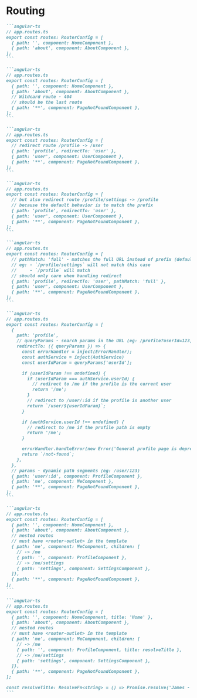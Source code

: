# <Angular/> Routing

````md magic-move {lines: true, class:'!children:overflow-x-hidden !children:overflow-y-auto !children:max-h-[450px]'}
```angular-ts
// app.routes.ts
export const routes: RouterConfig = [
  { path: '', component: HomeComponent },
  { path: 'about', component: AboutComponent },
];
```

```angular-ts
// app.routes.ts
export const routes: RouterConfig = [
  { path: '', component: HomeComponent },
  { path: 'about', component: AboutComponent },
  // Wildcard route - 404
  // should be the last route
  { path: '**', component: PageNotFoundComponent },
];
```

```angular-ts
// app.routes.ts
export const routes: RouterConfig = [
  // redirect route /profile -> /user
  { path: 'profile', redirectTo: 'user' },
  { path: 'user', component: UserComponent },
  { path: '**', component: PageNotFoundComponent },
];
```

```angular-ts
// app.routes.ts
export const routes: RouterConfig = [
  // but also redirect route /profile/settings -> /profile
  // because the default behavior is to match the prefix
  { path: 'profile', redirectTo: 'user' },
  { path: 'user', component: UserComponent },
  { path: '**', component: PageNotFoundComponent },
];
```

```angular-ts
// app.routes.ts
export const routes: RouterConfig = [
  // pathMatch: 'full' - matches the full URL instead of prefix (default)
  // eg: - `/profile/settings` will not match this case
  //     - `/profile` will match
  // should only care when handling redirect
  { path: 'profile', redirectTo: 'user', pathMatch: 'full' },
  { path: 'user', component: UserComponent },
  { path: '**', component: PageNotFoundComponent },
];
```

```angular-ts
// app.routes.ts
export const routes: RouterConfig = [
  {
    path: 'profile',
    // queryParams - search params in the URL (eg: /profile?userId=123)
    redirectTo: ({ queryParams }) => {
      const errorHandler = inject(ErrorHandler);
      const authService = inject(AuthService)
      const userIdParam = queryParams['userId'];

      if (userIdParam !== undefined) {
        if (userIdParam === authService.userId) {
          // redirect to /me if the profile is the current user
          return '/me';
        }
        // redirect to /user/:id if the profile is another user
        return `/user/${userIdParam}`;
      }

      if (authService.userId !== undefined) {
        // redirect to /me if the profile path is empty
        return '/me';
      }

      errorHandler.handleError(new Error('General profile page is deprecated!'));
      return `/not-found`;
    },
  },
  // params - dynamic path segments (eg: /user/123)
  { path: 'user/:id', component: ProfileComponent },
  { path: 'me', component: MeComponent },
  { path: '**', component: PageNotFoundComponent },
];
```

```angular-ts
// app.routes.ts
export const routes: RouterConfig = [
  { path: '', component: HomeComponent },
  { path: 'about', component: AboutComponent },
  // nested routes
  // must have <router-outlet> in the template
  { path: 'me', component: MeComponent, children: [
    // -> /me
    { path: '', component: ProfileComponent },
    // -> /me/settings
    { path: 'settings', component: SettingsComponent },
  ]},
  { path: '**', component: PageNotFoundComponent },
];
```

```angular-ts
// app.routes.ts
export const routes: RouterConfig = [
  { path: '', component: HomeComponent, title: 'Home' },
  { path: 'about', component: AboutComponent },
  // nested routes
  // must have <router-outlet> in the template
  { path: 'me', component: MeComponent, children: [
    // -> /me
    { path: '', component: ProfileComponent, title: resolveTitle },
    // -> /me/settings
    { path: 'settings', component: SettingsComponent },
  ]},
  { path: '**', component: PageNotFoundComponent },
];

const resolveTitle: ResolveFn<string> = () => Promise.resolve('James - Profile');
```
````

